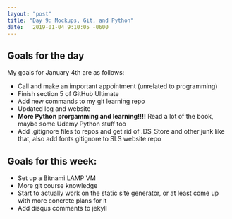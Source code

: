 ```yaml
---
layout: "post"
title: "Day 9: Mockups, Git, and Python"
date:   2019-01-04 9:10:05 -0600
---
```


## Goals for the day

My goals for January 4th are as follows:

- Call and make an important appointment (unrelated to programming)
- Finish section 5 of GitHub Ultimate
- Add new commands to my git learning repo
- Updated log and website
- **More Python prorgamming and learning!!!!** Read a lot of the book, maybe some Udemy Python stuff too
- Add .gitignore files to repos and get rid of .DS_Store and other junk like that, also add fonts gitignore to SLS website repo

## Goals for this week:

- Set up a Bitnami LAMP VM
- More git course knowledge
- Start to actually work on the static site generator, or at least come up with more concrete plans for it
- Add disqus comments to jekyll